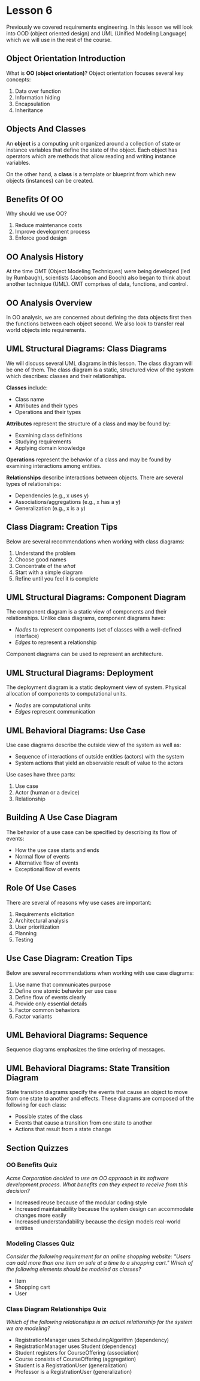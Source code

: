 # Lesson 6

Previously we covered requirements engineering. In this lesson we will look into OOD (object oriented design) and UML (Unified Modeling Language) which we will use in the rest of the course.

## Object Orientation Introduction

What is **OO (object orientation)**? Object orientation focuses several key concepts:

1. Data over function
2. Information hiding
3. Encapsulation
4. Inheritance

## Objects And Classes

An **object** is a computing unit organized around a collection of state or instance variables that define the state of the object. Each object has operators which are methods that allow reading and writing instance variables.

On the other hand, a **class** is a template or blueprint from which new objects (instances) can be created.

## Benefits Of OO

Why should we use OO?

1. Reduce maintenance costs
2. Improve development process
3. Enforce good design

## OO Analysis History

At the time OMT (Object Modeling Techniques) were being developed (led by Rumbaugh), scientists (Jacobson and Booch) also began to think about another technique (UML). OMT comprises of data, functions, and control.

## OO Analysis Overview

In OO analysis, we are concerned about defining the data objects first then the functions between each object second. We also look to transfer real world objects into requirements.

## UML Structural Diagrams: Class Diagrams

We will discuss several UML diagrams in this lesson. The class diagram will be one of them. The class diagram is a static, structured view of the system which describes: classes and their relationships.

**Classes** include:

- Class name
- Attributes and their types
- Operations and their types

**Attributes** represent the structure of a class and may be found by:

- Examining class definitions
- Studying requirements
- Applying domain knowledge

**Operations** represent the behavior of a class and may be found by examining interactions among entities.

**Relationships** describe interactions between objects. There are several types of relationships:

- Dependencies (e.g., x uses y)
- Associations/aggregations (e.g., x has a y)
- Generalization (e.g., x is a y)

## Class Diagram: Creation Tips

Below are several recommendations when working with class diagrams:

1. Understand the problem
2. Choose good names
3. Concentrate of the _what_
4. Start with a simple diagram
5. Refine until you feel it is complete

## UML Structural Diagrams: Component Diagram

The component diagram is a static view of components and their relationships. Unlike class diagrams, component diagrams have:

- _Nodes_ to represent components (set of classes with a well-defined interface)
- _Edges_ to represent a relationship

Component diagrams can be used to represent an architecture.

## UML Structural Diagrams: Deployment

The deployment diagram is a static deployment view of system. Physical allocation of components to computational units.

- _Nodes_ are computational units
- _Edges_ represent communication

## UML Behavioral Diagrams: Use Case

Use case diagrams describe the outside view of the system as well as:

- Sequence of interactions of outside entities (actors) with the system
- System actions that yield an observable result of value to the actors

Use cases have three parts:

1. Use case
2. Actor (human or a device)
3. Relationship

## Building A Use Case Diagram

The behavior of a use case can be specified by describing its flow of events:

- How the use case starts and ends
- Normal flow of events
- Alternative flow of events
- Exceptional flow of events

## Role Of Use Cases

There are several of reasons why use cases are important:

1. Requirements elicitation
2. Architectural analysis
3. User prioritization
4. Planning
5. Testing

## Use Case Diagram: Creation Tips

Below are several recommendations when working with use case diagrams:

1. Use name that communicates purpose
2. Define one atomic behavior per use case
3. Define flow of events clearly
4. Provide only essential details
5. Factor common behaviors
6. Factor variants

## UML Behavioral Diagrams: Sequence

Sequence diagrams emphasizes the time ordering of messages.

## UML Behavioral Diagrams: State Transition Diagram

State transition diagrams specify the events that cause an object to move from one state to another and effects. These diagrams are composed of the following for each class:

- Possible states of the class
- Events that cause a transition from one state to another
- Actions that result from a state change

## Section Quizzes

### OO Benefits Quiz

_Acme Corporation decided to use an OO approach in its software development process. What benefits can they expect to receive from this decision?_

- Increased reuse because of the modular coding style
- Increased maintainability because the system design can accommodate changes more easily
- Increased understandability because the design models real-world entities

### Modeling Classes Quiz

_Consider the following requirement for an online shopping website: "Users can add more than one item on sale at a time to a shopping cart." Which of the following elements should be modeled as classes?_

- Item
- Shopping cart
- User

### Class Diagram Relationships Quiz

_Which of the following relationships is an actual relationship for the system we are modeling?_

- RegistrationManager uses SchedulingAlgorithm (dependency)
- RegistrationManager uses Student (dependency)
- Student registers for CourseOffering (association)
- Course consists of CourseOffering (aggregation)
- Student is a RegistrationUser (generalization)
- Professor is a RegistrationUser (generalization)
